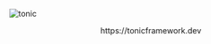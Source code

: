 ![tonic](https://raw.githubusercontent.com/optoolco/tonic/master/readme-tonic.png)

<p align="center">
  https://tonicframework.dev
</p>
<br/>
<br/>
